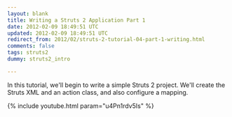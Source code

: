 ```yaml
---           
layout: blank
title: Writing a Struts 2 Application Part 1
date: 2012-02-09 18:49:51 UTC
updated: 2012-02-09 18:49:51 UTC
redirect_from: 2012/02/struts-2-tutorial-04-part-1-writing.html
comments: false
tags: struts2
dummy: struts2_intro

---
```


In this tutorial, we'll begin to write a simple Struts 2 project. We'll create the Struts XML and an action class, and also configure a mapping.

{% include youtube.html param="u4Pn1rdv5Is" %}
